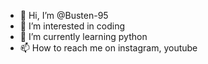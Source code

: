- 👋 Hi, I’m @Busten-95
- 👀 I’m interested in coding
- 🌱 I’m currently learning python
- 📫 How to reach me on instagram, youtube

<!---
Busten-95/Busten-95 is a ✨ special ✨ repository because its `README.md` (this file) appears on your GitHub profile.
You can click the Preview link to take a look at your changes.
--->
